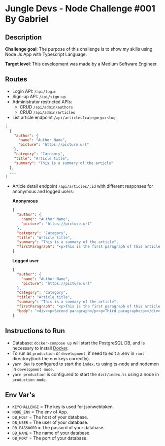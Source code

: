 # Jungle Devs - Node Challenge #001 By Gabriel

## Description

**Challenge goal**: The purpose of this challenge is to show my skills using Node Js App with Typescript Language.

**Target level**: This development was made by a Medium Software Engineer.

## Routes

- Login API: `/api/login`
- Sign-up API: `/api/sign-up`
- Administrator restricted APIs:
  - CRUD `/api/admin/authors`
  - CRUD `/api/admin/articles`
- List article endpoint `/api/articles?category=:slug`

```json
[
  {
    "author": {
      "name": "Author Name",
      "picture": "https://picture.url"
    },
    "category": "Category",
    "title": "Article title",
    "summary": "This is a summary of the article"
  },
  ...
]
```

- Article detail endpoint `/api/articles/:id` with different responses for anonymous and logged users:

  **Anonymous**

  ```json
  {
    "author": {
      "name": "Author Name",
      "picture": "https://picture.url"
    },
    "category": "Category",
    "title": "Article title",
    "summary": "This is a summary of the article",
    "firstParagraph": "<p>This is the first paragraph of this article</p>"
  }
  ```

  **Logged user**

  ```json
  {
    "author": {
      "name": "Author Name",
      "picture": "https://picture.url"
    },
    "category": "Category",
    "title": "Article title",
    "summary": "This is a summary of the article",
    "firstParagraph": "<p>This is the first paragraph of this article</p>",
    "body": "<div><p>Second paragraph</p><p>Third paragraph</p></div>"
  }
  ```

## Instructions to Run

- Database: `docker-compose up` will start the PostgreSQL DB, and is necessary to install [Docker](https://docs.docker.com/engine/install/).
- To run as `production` or `development`, if need to edit a .env in `root` directory(look the env keys correctly).
- `yarn dev` is configured to start the `index.ts` using ts-node and nodemon in `development mode`.
- `yarn production` is configured to start the `dist/index.ts` using a node in `production mode`.

## Env Var's

- `KEYCHALLENGE` = The key is used for jsonwebtoken.
- `NODE_ENV` = The env of App.
- `DB_HOST` = The host of your database.
- `DB_USER` = The user of your database.
- `DB_PASSWORD` = The passord of your database.
- `DB_NAME` = The name of your database.
- `DB_PORT` = The port of your database.
